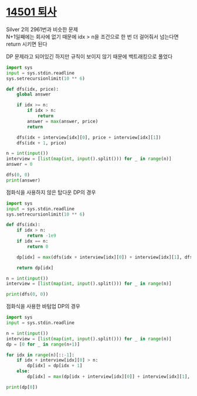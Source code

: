 # [14501 퇴사](https://www.acmicpc.net/problem/14501)

Silver 2의 2961번과 비슷한 문제  
N+1일째에는 회사에 없기 때문에 idx > n을 조건으로 한 번 더 걸어줘서 넘는다면 return 시키면 된다

DP 문제라고 되어있긴 하지만 규칙이 보이지 않기 때문에 백트래킹으로 풀었다

```python
import sys
input = sys.stdin.readline
sys.setrecursionlimit(10 ** 6)

def dfs(idx, price):
    global answer

    if idx >= n:
        if idx > n:
            return
        answer = max(answer, price)
        return

    dfs(idx + interview[idx][0], price + interview[idx][1])
    dfs(idx + 1, price)

n = int(input())
interview = [list(map(int, input().split())) for _ in range(n)]
answer = 0

dfs(0, 0)
print(answer)
```

점화식을 사용하지 않은 탑다운 DP의 경우

```python
import sys
input = sys.stdin.readline
sys.setrecursionlimit(10 ** 6)

def dfs(idx):
    if idx > n:
        return -1e9
    if idx == n:
        return 0

    dp[idx] = max(dfs(idx + interview[idx][0]) + interview[idx][1], dfs(idx + 1))

    return dp[idx]

n = int(input())
interview = [list(map(int, input().split())) for _ in range(n)]

print(dfs(0, 0))
```

점화식을 사용한 바텀업 DP의 경우

```python
import sys
input = sys.stdin.readline

n = int(input())
interview = [list(map(int, input().split())) for _ in range(n)]
dp = [0 for _ in range(n+1)]

for idx in range(n)[::-1]:
    if idx + interview[idx][0] > n:
        dp[idx] = dp[idx + 1]
    else:
        dp[idx] = max(dp[idx + interview[idx][0]] + interview[idx][1], dp[idx + 1])

print(dp[0])
```
